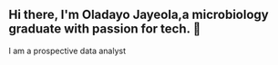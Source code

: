 ## Hi there, I'm Oladayo Jayeola,a microbiology graduate with passion for tech. 👋
I am a prospective data analyst
<!--
**Jaye-wealth/Jaye-wealth** is a ✨ _special_ ✨ repository because its `README.md` (this file) appears on your GitHub profile.

## About me
- 🔭 I’m currently working on some projects to enhance my proficiency
- 🌱 I’m currently learning data analytics using tools such as microsoft excel, power BI, tableau SQL etc
- 👯 I’m looking to collaborate with high profile tech individuals on the field to upgrade my knowledge of data analytics
- 🤔 I’m looking for help with ...
- 💬 Ask me about ...
- 📫 How to reach me: ...
- 😄 Pronouns: ...
- ⚡ Fun fact: ...
-->
